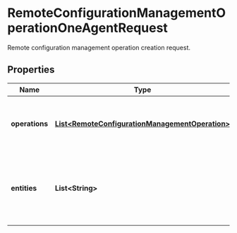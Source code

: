 

# RemoteConfigurationManagementOperationOneAgentRequest

Remote configuration management operation creation request.

## Properties

| Name | Type | Description | Notes |
|------------ | ------------- | ------------- | -------------|
|**operations** | [**List&lt;RemoteConfigurationManagementOperation&gt;**](RemoteConfigurationManagementOperation.md) | A list of remote configuration management operations to be executed. |  |
|**entities** | **List&lt;String&gt;** | A list of entities IDs for which remote configuration management is to be executed. |  |



